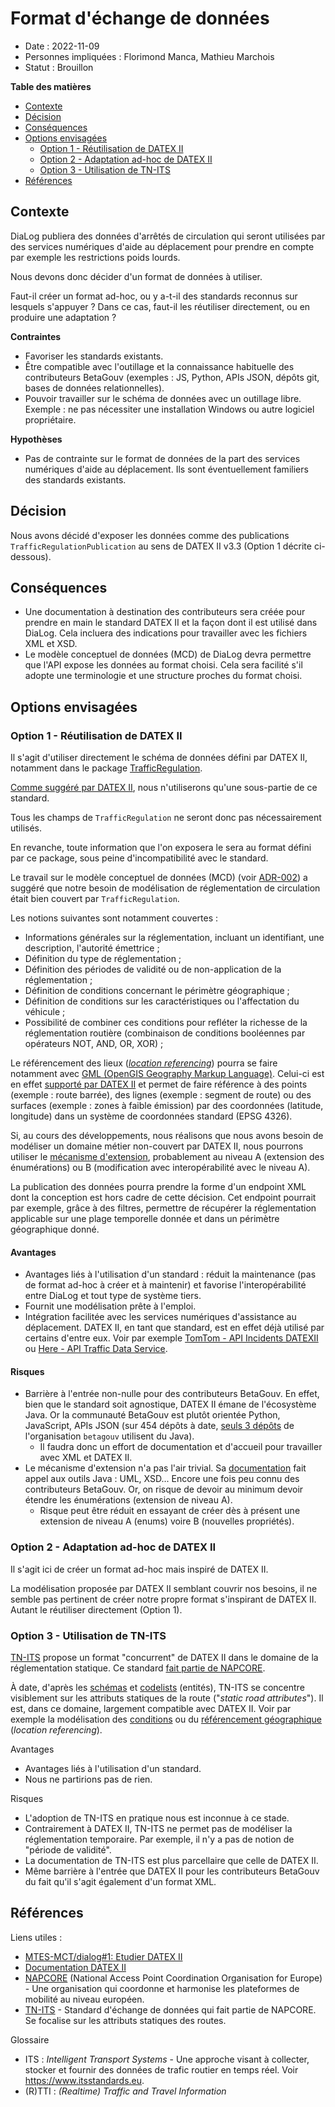 # Format d'échange de données

* Date : 2022-11-09
* Personnes impliquées : Florimond Manca, Mathieu Marchois
* Statut : Brouillon

**Table des matières**

* [Contexte](#contexte)
* [Décision](#décision)
* [Conséquences](#conséquences)
* [Options envisagées](#options-envisagées)
  * [Option 1 - Réutilisation de DATEX II](#option-1---réutilisation-de-datex-ii)
  * [Option 2 - Adaptation ad-hoc de DATEX II](#option-2---adaptation-ad-hoc-de-datex-ii)
  * [Option 3 - Utilisation de TN-ITS](#option-3---utilisation-de-tn-its)
* [Références](#références)

## Contexte

DiaLog publiera des données d'arrêtés de circulation qui seront utilisées par des services numériques d'aide au déplacement pour prendre en compte par exemple les restrictions poids lourds.

Nous devons donc décider d'un format de données à utiliser.

Faut-il créer un format ad-hoc, ou y a-t-il des standards reconnus sur lesquels s'appuyer ? Dans ce cas, faut-il les réutiliser directement, ou en produire une adaptation ?

**Contraintes**

* Favoriser les standards existants.
* Être compatible avec l'outillage et la connaissance habituelle des contributeurs BetaGouv (exemples : JS, Python, APIs JSON, dépôts git, bases de données relationnelles).
* Pouvoir travailler sur le schéma de données avec un outillage libre. Exemple : ne pas nécessiter une installation Windows ou autre logiciel propriétaire.

**Hypothèses**

* Pas de contrainte sur le format de données de la part des services numériques d'aide au déplacement. Ils sont éventuellement familiers des standards existants.

## Décision

Nous avons décidé d'exposer les données comme des publications `TrafficRegulationPublication` au sens de DATEX II v3.3 (Option 1 décrite ci-dessous).

## Conséquences

* Une documentation à destination des contributeurs sera créée pour prendre en main le standard DATEX II et la façon dont il est utilisé dans DiaLog. Cela incluera des indications pour travailler avec les fichiers XML et XSD.
* Le modèle conceptuel de données (MCD) de DiaLog devra permettre que l'API expose les données au format choisi. Cela sera facilité s'il adopte une terminologie et une structure proches du format choisi.

## Options envisagées

### Option 1 - Réutilisation de DATEX II

Il s'agit d'utiliser directement le schéma de données défini par DATEX II, notamment dans le package [TrafficRegulation](https://docs.datex2.eu/trafficregulation/index.html).

[Comme suggéré par DATEX II](https://docs.datex2.eu/profiling/index.html), nous n'utiliserons qu'une sous-partie de ce standard.

Tous les champs de `TrafficRegulation` ne seront donc pas nécessairement utilisés.

En revanche, toute information que l'on exposera le sera au format défini par ce package, sous peine d'incompatibilité avec le standard.

Le travail sur le modèle conceptuel de données (MCD) (voir [ADR-002]) a suggéré que notre besoin de modélisation de réglementation de circulation était bien couvert par `TrafficRegulation`.

[ADR-002]: https://github.com/MTES-MCT/dialog/blob/main/adr/002_mcd.md

Les notions suivantes sont notamment couvertes :

* Informations générales sur la réglementation, incluant un identifiant, une description, l'autorité émettrice ;
* Définition du type de réglementation ;
* Définition des périodes de validité ou de non-application de la réglementation ;
* Définition de conditions concernant le périmètre géographique ;
* Définition de conditions sur les caractéristiques ou l'affectation du véhicule ;
* Possibilité de combiner ces conditions pour refléter la richesse de la réglementation routière (combinaison de conditions booléennes par opérateurs NOT, AND, OR, XOR) ;

Le référencement des lieux ([_location referencing_](https://docs.datex2.eu/location/index.html)) pourra se faire notamment avec [GML (OpenGIS Geography Markup Language)](https://www.ogc.org/standards/gml). Celui-ci est en effet [supporté par DATEX II](https://docs.datex2.eu/location/7_Gml.html) et permet de faire référence à des points (exemple : route barrée), des lignes (exemple : segment de route) ou des surfaces (exemple : zones à faible émission) par des coordonnées (latitude, longitude) dans un système de coordonnées standard (EPSG 4326).

Si, au cours des développements, nous réalisons que nous avons besoin de modéliser un domaine métier non-couvert par DATEX II, nous pourrons utiliser le [mécanisme d'extension](https://docs.datex2.eu/expert/level3extensionguide.html), probablement au niveau A (extension des énumérations) ou B (modification avec interopérabilité avec le niveau A).

La publication des données pourra prendre la forme d'un endpoint XML dont la conception est hors cadre de cette décision. Cet endpoint pourrait par exemple, grâce à des filtres, permettre de récupérer la réglementation applicable sur une plage temporelle donnée et dans un périmètre géographique donné.

#### Avantages

* Avantages liés à l'utilisation d'un standard : réduit la maintenance (pas de format ad-hoc à créer et à maintenir) et favorise l'interopérabilité entre DiaLog et tout type de système tiers.
* Fournit une modélisation prête à l'emploi.
* Intégration facilitée avec les services numériques d'assistance au déplacement. DATEX II, en tant que standard, est en effet déjà utilisé par certains d'entre eux. Voir par exemple [TomTom - API Incidents DATEXII](https://developer.tomtom.com/intermediate-traffic-service/documentation/service/tomtom-traffic-incidents-intermediate-service-datex-ii) ou [Here - API Traffic Data Service](https://developer.here.com/documentation/traffic-data-service/dev_guide/index.html).

#### Risques

* Barrière à l'entrée non-nulle pour des contributeurs BetaGouv. En effet, bien que le standard soit agnostique, DATEX II émane de l'écosystème Java. Or la communauté BetaGouv est plutôt orientée Python, JavaScript, APIs JSON (sur 454 dépôts à date, [seuls 3 dépôts](https://github.com/betagouv/?q=&type=all&language=java&sort=) de l'organisation `betagouv` utilisent du Java).
  * Il faudra donc un effort de documentation et d'accueil pour travailler avec XML et DATEX II.
* Le mécanisme d'extension n'a pas l'air trivial. Sa [documentation](https://docs.datex2.eu/expert/level3extensionguide.html) fait appel aux outils Java : UML, XSD... Encore une fois peu connu des contributeurs BetaGouv. Or, on risque de devoir au minimum devoir étendre les énumérations (extension de niveau A).
  * Risque peut être réduit en essayant de créer dès à présent une extension de niveau A (enums) voire B (nouvelles propriétés).

### Option 2 - Adaptation ad-hoc de DATEX II

Il s'agit ici de créer un format ad-hoc mais inspiré de DATEX II.

La modélisation proposée par DATEX II semblant couvrir nos besoins, il ne semble pas pertinent de créer notre propre format s'inspirant de DATEX II. Autant le réutiliser directement (Option 1).

### Option 3 - Utilisation de TN-ITS

[TN-ITS](https://tn-its.eu/) propose un format "concurrent" de DATEX II dans le domaine de la réglementation statique. Ce standard [fait partie de NAPCORE](https://napcore.eu/tn-its/).

À date, d'après les [schémas](http://spec.tn-its.eu/schemas/) et [codelists](http://spec.tn-its.eu/codelists/) (entités), TN-ITS se concentre visiblement sur les attributs statiques de la route ("_static road attributes_"). Il est, dans ce domaine, largement compatible avec DATEX II. Voir par exemple la modélisation des [conditions](http://spec.tn-its.eu/schemas/Conditions.xsd) ou du [référencement géographique](http://spec.tn-its.eu/schemas/LocationReferencing.xsd) (_location referencing_).

Avantages

* Avantages liés à l'utilisation d'un standard.
* Nous ne partirions pas de rien.

Risques

* L'adoption de TN-ITS en pratique nous est inconnue à ce stade.
* Contrairement à DATEX II, TN-ITS ne permet pas de modéliser la réglementation temporaire. Par exemple, il n'y a pas de notion de "période de validité".
* La documentation de TN-ITS est plus parcellaire que celle de DATEX II.
* Même barrière à l'entrée que DATEX II pour les contributeurs BetaGouv du fait qu'il s'agit également d'un format XML.

## Références

Liens utiles :

* [MTES-MCT/dialog#1: Etudier DATEX II](https://github.com/MTES-MCT/dialog/issues/1)
* [Documentation DATEX II](https://docs.datex2.eu/)
* [NAPCORE](https://napcore.eu/) (National Access Point Coordination Organisation for Europe) - Une organisation qui coordonne et harmonise les plateformes de mobilité au niveau européen.
* [TN-ITS](https://napcore.eu/tn-its/) - Standard d'échange de données qui fait partie de NAPCORE. Se focalise sur les attributs statiques des routes.

Glossaire

* ITS : _Intelligent Transport Systems_ - Une approche visant à collecter, stocker et fournir des données de trafic routier en temps réel. Voir https://www.itsstandards.eu.
* (R)TTI : _(Realtime) Traffic and Travel Information_
